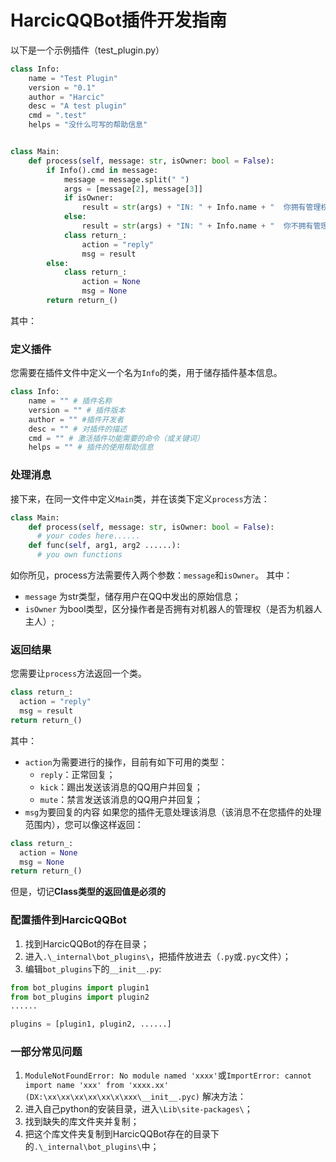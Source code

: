 # HarcicQQBot插件开发指南


以下是一个示例插件（test_plugin.py）
~~~python
class Info:
    name = "Test Plugin"
    version = "0.1"
    author = "Harcic"
    desc = "A test plugin"
    cmd = ".test"
    helps = "没什么可写的帮助信息"


class Main:
    def process(self, message: str, isOwner: bool = False):
        if Info().cmd in message:
            message = message.split(" ")
            args = [message[2], message[3]]
            if isOwner:
                result = str(args) + "IN: " + Info.name + "  你拥有管理权"
            else:
                result = str(args) + "IN: " + Info.name + "  你不拥有管理权"
            class return_:
                action = "reply"
                msg = result
        else:
            class return_:
                action = None
                msg = None
        return return_()

~~~

其中：
### 定义插件
您需要在插件文件中定义一个名为`Info`的类，用于储存插件基本信息。
~~~python
class Info:
    name = "" # 插件名称
    version = "" # 插件版本
    author = "" #插件开发者
    desc = "" # 对插件的描述
    cmd = "" # 激活插件功能需要的命令（或关键词）
    helps = "" # 插件的使用帮助信息
~~~
### 处理消息

接下来，在同一文件中定义`Main`类，并在该类下定义`process`方法：
~~~python
class Main:
    def process(self, message: str, isOwner: bool = False):
      # your codes here......
    def func(self, arg1, arg2 ......):
      # you own functions
~~~
如你所见，process方法需要传入两个参数：`message`和`isOwner`。
其中：
  - `message` 为str类型，储存用户在QQ中发出的原始信息；
  - `isOwner` 为bool类型，区分操作者是否拥有对机器人的管理权（是否为机器人主人）;
### 返回结果
您需要让`process`方法返回一个类。
~~~python
class return_:
  action = "reply"
  msg = result
return return_()
~~~
其中：
  - `action`为需要进行的操作，目前有如下可用的类型：
    - `reply`：正常回复；
    - `kick`：踢出发送该消息的QQ用户并回复；
    - `mute`：禁言发送该消息的QQ用户并回复；
  - `msg`为要回复的内容
如果您的插件无意处理该消息（该消息不在您插件的处理范围内），您可以像这样返回：
~~~python
class return_:
  action = None
  msg = None
return return_()
~~~
但是，切记**Class类型的返回值是必须的**

### 配置插件到HarcicQQBot
1. 找到HarcicQQBot的存在目录；
2. 进入`.\_internal\bot_plugins\`，把插件放进去（`.py`或`.pyc`文件）；
3. 编辑`bot_plugins`下的`__init__.py`:
  ~~~python
  from bot_plugins import plugin1
  from bot_plugins import plugin2
  ......

  plugins = [plugin1, plugin2, ......]
  ~~~

### 一部分常见问题
1. `ModuleNotFoundError: No module named 'xxxx'`或`ImportError: cannot import name 'xxx' from 'xxxx.xx' (DX:\xx\xx\xx\xx\xx\x\xxx\__init__.pyc)`
  解决方法：
  1. 进入自己python的安装目录，进入`\Lib\site-packages\`；
  2. 找到缺失的库文件夹并复制；
  3. 把这个库文件夹复制到HarcicQQBot存在的目录下的`.\_internal\bot_plugins\`中；
